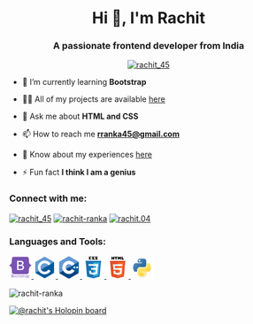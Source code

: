 <h1 align="center">Hi 👋, I'm Rachit</h1>
<h3 align="center">A passionate frontend developer from India</h3>

<p align="center"> <a href="https://twitter.com/rachit_45" target="blank"><img src="https://img.shields.io/twitter/follow/rachit_45?logo=twitter&style=for-the-badge" alt="rachit_45" /></a> </p>

- 🌱 I’m currently learning **Bootstrap**

- 👨‍💻 All of my projects are available [here](https://fueler.io/rachit.04/work)

- 💬 Ask me about **HTML and CSS**

- 📫 How to reach me **rranka45@gmail.com**

- 📄 Know about my experiences [here](https://fueler.io/rachit.04)

- ⚡ Fun fact **I think I am a genius**

<h3 align="left">Connect with me:</h3>
<p align="left">
<a href="https://twitter.com/rachit_45" target="blank"><img align="center" src="https://raw.githubusercontent.com/rahuldkjain/github-profile-readme-generator/master/src/images/icons/Social/twitter.svg" alt="rachit_45" height="30" width="40" /></a>
<a href="https://linkedin.com/in/rachit-ranka" target="blank"><img align="center" src="https://raw.githubusercontent.com/rahuldkjain/github-profile-readme-generator/master/src/images/icons/Social/linked-in-alt.svg" alt="rachit-ranka" height="30" width="40" /></a>
<a href="https://instagram.com/rachit.04" target="blank"><img align="center" src="https://raw.githubusercontent.com/rahuldkjain/github-profile-readme-generator/master/src/images/icons/Social/instagram.svg" alt="rachit.04" height="30" width="40" /></a>
</p>

<h3 align="left">Languages and Tools:</h3>
<p align="left"> <a href="https://getbootstrap.com" target="_blank" rel="noreferrer"> <img src="https://raw.githubusercontent.com/devicons/devicon/master/icons/bootstrap/bootstrap-plain-wordmark.svg" alt="bootstrap" width="40" height="40"/> </a> <a href="https://www.cprogramming.com/" target="_blank" rel="noreferrer"> <img src="https://raw.githubusercontent.com/devicons/devicon/master/icons/c/c-original.svg" alt="c" width="40" height="40"/> </a> <a href="https://www.w3schools.com/cpp/" target="_blank" rel="noreferrer"> <img src="https://raw.githubusercontent.com/devicons/devicon/master/icons/cplusplus/cplusplus-original.svg" alt="cplusplus" width="40" height="40"/> </a> <a href="https://www.w3schools.com/css/" target="_blank" rel="noreferrer"> <img src="https://raw.githubusercontent.com/devicons/devicon/master/icons/css3/css3-original-wordmark.svg" alt="css3" width="40" height="40"/> </a> <a href="https://www.w3.org/html/" target="_blank" rel="noreferrer"> <img src="https://raw.githubusercontent.com/devicons/devicon/master/icons/html5/html5-original-wordmark.svg" alt="html5" width="40" height="40"/> </a> <a href="https://www.python.org" target="_blank" rel="noreferrer"> <img src="https://raw.githubusercontent.com/devicons/devicon/master/icons/python/python-original.svg" alt="python" width="40" height="40"/> </a> </p>

<p><img align="center" src="https://github-readme-stats.vercel.app/api/top-langs?username=rachit-ranka&show_icons=true&locale=en&layout=compact" alt="rachit-ranka" /></p>


[![@rachit's Holopin board](https://holopin.me/rachit)](https://holopin.io/@rachit)

